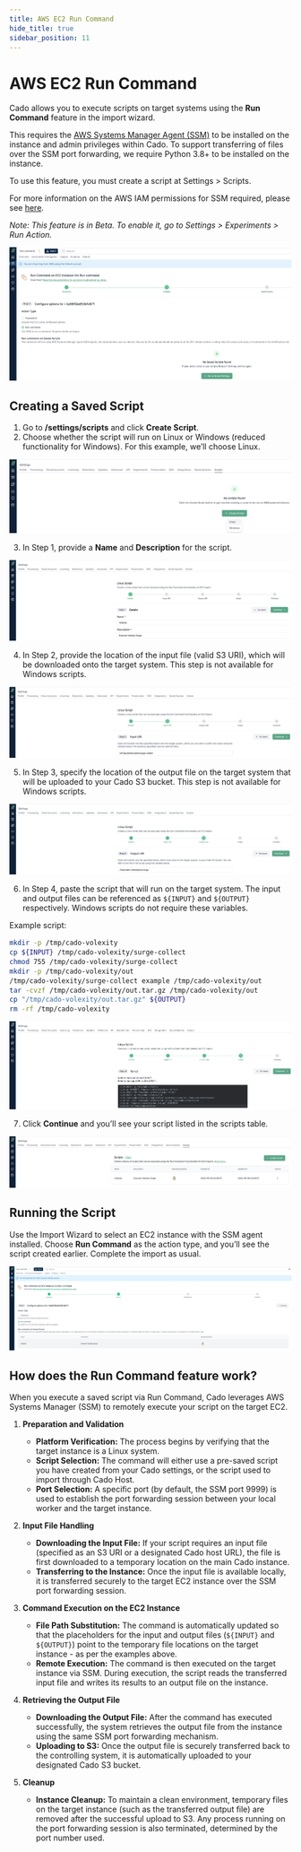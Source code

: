 ```yaml
---
title: AWS EC2 Run Command
hide_title: true
sidebar_position: 11
---
```


# AWS EC2 Run Command

Cado allows you to execute scripts on target systems using the **Run Command** feature in the import wizard.

This requires the [AWS Systems Manager Agent (SSM)](https://docs.aws.amazon.com/systems-manager/latest/userguide/systems-manager-setting-up-ec2.html) to be installed on the instance and admin privileges within Cado.
To support transferring of files over the SSM port forwarding, we require Python 3.8+ to be installed on the instance.

To use this feature, you must create a script at Settings > Scripts.

For more information on the AWS IAM permissions for SSM required, please see [here](/cado/deploy/aws/iam/ssm).

*Note: This feature is in Beta. To enable it, go to Settings > Experiments > Run Action.*

![AWS EC2 Run Command](/img/aws-ec2-runcommand1.png)

## Creating a Saved Script

1. Go to **/settings/scripts** and click **Create Script**.
2. Choose whether the script will run on Linux or Windows (reduced functionality for Windows). For this example, we’ll choose Linux.

![Saved Script](/img/aws-ec2-runcommand2.png)

3. In Step 1, provide a **Name** and **Description** for the script.

![Saved Script - Step 1](/img/aws-ec2-runcommand3.png)

4. In Step 2, provide the location of the input file (valid S3 URI), which will be downloaded onto the target system. This step is not available for Windows scripts.

![Saved Script - Step 2](/img/aws-ec2-runcommand4.png)

5. In Step 3, specify the location of the output file on the target system that will be uploaded to your Cado S3 bucket. This step is not available for Windows scripts.

![Saved Script - Step 3](/img/aws-ec2-runcommand5.png)

6. In Step 4, paste the script that will run on the target system. The input and output files can be referenced as `${INPUT}` and `${OUTPUT}` respectively. Windows scripts do not require these variables.

Example script:

```bash
mkdir -p /tmp/cado-volexity
cp ${INPUT} /tmp/cado-volexity/surge-collect
chmod 755 /tmp/cado-volexity/surge-collect
mkdir -p /tmp/cado-volexity/out
/tmp/cado-volexity/surge-collect example /tmp/cado-volexity/out
tar -cvzf /tmp/cado-volexity/out.tar.gz /tmp/cado-volexity/out
cp "/tmp/cado-volexity/out.tar.gz" ${OUTPUT}
rm -rf /tmp/cado-volexity
```

![Saved Script - Step 4](/img/aws-ec2-runcommand6.png)

7. Click **Continue** and you’ll see your script listed in the scripts table.

![Saved Script - Table](/img/aws-ec2-runcommand7.png)

## Running the Script

Use the Import Wizard to select an EC2 instance with the SSM agent installed. Choose **Run Command** as the action type, and you’ll see the script created earlier. Complete the import as usual.

![AWS EC2 Run Command - Selecting Saved Script](/img/aws-ec2-runcommand8.png)

## How does the Run Command feature work?

When you execute a saved script via Run Command, Cado leverages AWS Systems Manager (SSM) to remotely execute your script on the target EC2. 

1. **Preparation and Validation**  
   - **Platform Verification:** The process begins by verifying that the target instance is a Linux system.
   - **Script Selection:** The command will either use a pre-saved script you have created from your Cado settings, or the script used to import through Cado Host.
   - **Port Selection:** A specific port (by default, the SSM port 9999) is used to establish the port forwarding session between your local worker and the target instance.

2. **Input File Handling**  
   - **Downloading the Input File:** If your script requires an input file (specified as an S3 URI or a designated Cado host URL), the file is first downloaded to a temporary location on the main Cado instance.  
   - **Transferring to the Instance:** Once the input file is available locally, it is transferred securely to the target EC2 instance over the SSM port forwarding session.

3. **Command Execution on the EC2 Instance**  
   - **File Path Substitution:** The command is automatically updated so that the placeholders for the input and output files (`${INPUT}` and `${OUTPUT}`) point to the temporary file locations on the target instance - as per the examples above.
   - **Remote Execution:** The command is then executed on the target instance via SSM. During execution, the script reads the transferred input file and writes its results to an output file on the instance.

4. **Retrieving the Output File**  
   - **Downloading the Output File:** After the command has executed successfully, the system retrieves the output file from the instance using the same SSM port forwarding mechanism.
   - **Uploading to S3:** Once the output file is securely transferred back to the controlling system, it is automatically uploaded to your designated Cado S3 bucket.

5. **Cleanup**  
   - **Instance Cleanup:** To maintain a clean environment, temporary files on the target instance (such as the transferred output file) are removed after the successful upload to S3. Any process running on the port forwarding session is also terminated, determined by the port number used.
